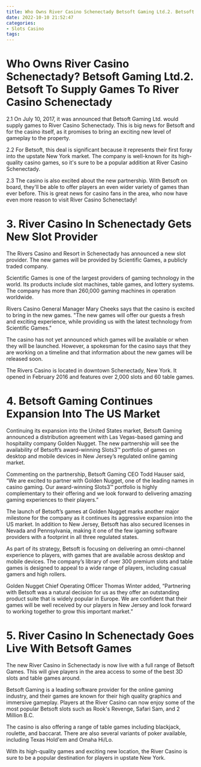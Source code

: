 ```yaml
---
title: Who Owns River Casino Schenectady Betsoft Gaming Ltd.2. Betsoft To Supply Games To River Casino Schenectady
date: 2022-10-10 21:52:47
categories:
- Slots Casino
tags:
---
```



#  Who Owns River Casino Schenectady? Betsoft Gaming Ltd.2. Betsoft To Supply Games To River Casino Schenectady

2.1 On July 10, 2017, it was announced that Betsoft Gaming Ltd. would supply games to River Casino Schenectady. This is big news for Betsoft and for the casino itself, as it promises to bring an exciting new level of gameplay to the property.

2.2 For Betsoft, this deal is significant because it represents their first foray into the upstate New York market. The company is well-known for its high-quality casino games, so it's sure to be a popular addition at River Casino Schenectady.

2.3 The casino is also excited about the new partnership. With Betsoft on board, they'll be able to offer players an even wider variety of games than ever before. This is great news for casino fans in the area, who now have even more reason to visit River Casino Schenectady!

# 3. River Casino In Schenectady Gets New Slot Provider

The Rivers Casino and Resort in Schenectady has announced a new slot provider. The new games will be provided by Scientific Games, a publicly traded company. 

Scientific Games is one of the largest providers of gaming technology in the world. Its products include slot machines, table games, and lottery systems. The company has more than 260,000 gaming machines in operation worldwide. 

Rivers Casino General Manager Mary Cheeks says that the casino is excited to bring in the new games. "The new games will offer our guests a fresh and exciting experience, while providing us with the latest technology from Scientific Games." 

The casino has not yet announced which games will be available or when they will be launched. However, a spokesman for the casino says that they are working on a timeline and that information about the new games will be released soon. 

The Rivers Casino is located in downtown Schenectady, New York. It opened in February 2016 and features over 2,000 slots and 60 table games.

# 4. Betsoft Gaming Continues Expansion Into The US Market

Continuing its expansion into the United States market, Betsoft Gaming announced a distribution agreement with Las Vegas-based gaming and hospitality company Golden Nugget. The new partnership will see the availability of Betsoft’s award-winning Slots3™ portfolio of games on desktop and mobile devices in New Jersey’s regulated online gaming market.

Commenting on the partnership, Betsoft Gaming CEO Todd Hauser said, “We are excited to partner with Golden Nugget, one of the leading names in casino gaming. Our award-winning Slots3™ portfolio is highly complementary to their offering and we look forward to delivering amazing gaming experiences to their players.”

The launch of Betsoft’s games at Golden Nugget marks another major milestone for the company as it continues its aggressive expansion into the US market. In addition to New Jersey, Betsoft has also secured licenses in Nevada and Pennsylvania, making it one of the few igaming software providers with a footprint in all three regulated states.

As part of its strategy, Betsoft is focusing on delivering an omni-channel experience to players, with games that are available across desktop and mobile devices. The company’s library of over 300 premium slots and table games is designed to appeal to a wide range of players, including casual gamers and high rollers.

Golden Nugget Chief Operating Officer Thomas Winter added, “Partnering with Betsoft was a natural decision for us as they offer an outstanding product suite that is widely popular in Europe. We are confident that their games will be well received by our players in New Jersey and look forward to working together to grow this important market.”

# 5. River Casino In Schenectady Goes Live With Betsoft Games

The new River Casino in Schenectady is now live with a full range of Betsoft Games. This will give players in the area access to some of the best 3D slots and table games around.

Betsoft Gaming is a leading software provider for the online gaming industry, and their games are known for their high quality graphics and immersive gameplay. Players at the River Casino can now enjoy some of the most popular Betsoft slots such as Rook's Revenge, Safari Sam, and 2 Million B.C.

The casino is also offering a range of table games including blackjack, roulette, and baccarat. There are also several variants of poker available, including Texas Hold'em and Omaha Hi/Lo.

With its high-quality games and exciting new location, the River Casino is sure to be a popular destination for players in upstate New York.